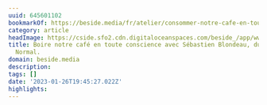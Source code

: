 ```yaml
---
uuid: 645601102
bookmarkOf: https://beside.media/fr/atelier/consommer-notre-cafe-en-toute-conscience/
category: article
headImage: https://cside.sfo2.cdn.digitaloceanspaces.com/beside_/app/www/2021/02/BESIDE_Atelier_Cafe_Fbthumbnail.jpg
title: Boire notre café en toute conscience avec Sébastien Blondeau, du balado Café
  Normal.
domain: beside.media
description: 
tags: []
date: '2023-01-26T19:45:27.022Z'
highlights: 
---
```




